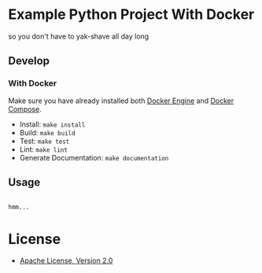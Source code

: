 # Example Python Project With Docker

so you don't have to yak-shave all day long

## Develop

### With Docker

Make sure you have already installed both [Docker Engine](https://docs.docker.com/install/) and [Docker Compose](https://docs.docker.com/compose/install/).

- Install: `make install`
- Build: `make build`
- Test: `make test`
- Lint: `make lint`
- Generate Documentation: `make documentation`

## Usage

```python

hmm...

```

# License

- [Apache License, Version 2.0](https://www.apache.org/licenses/LICENSE-2.0)
